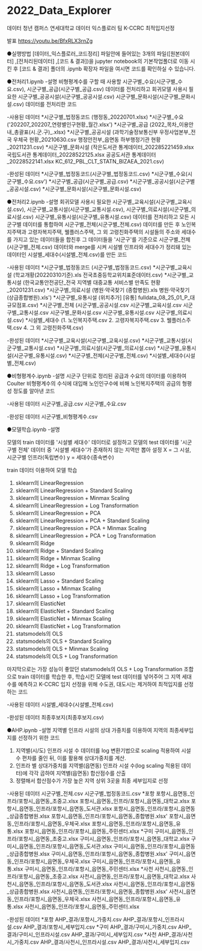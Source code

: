 # 2022_Data_Explorer
데이터 청년 캠퍼스 연세대학교 데이터 익스플로러 팀 K-CCRC 최적입지선정

발표 
https://youtu.be/BfxRLX3rnZg

●실행방법
[데이터_익스플로러_코드정리] 파일안에 들어있는 3개의 파일([원본데이터] ,[전처리된데이터] ,[코드 & 결과])을
jupyter notebook의 기본작업폴더로 이동 시킨 후 [코드 & 결과] 폴더의 .ipynb 확장자 파일을 
여시면 코드를 확인하실 수 있습니다.

●전처리1.ipynb
-설명
비형평계수를 구할 때 사용할 시군구별_수요(시군구별_수요.csv),
시군구별_공급(시군구별_공급.csv) 데이터를 전처리하고
회귀모델 사용시 필요한 시군구별_공공시설(시군구별_공공시설.csv)
시군구별_문화시설(시군구별_문화시설.csv) 데이터를 전처리한 코드 

-사용된 데이터
*시군구별_법정동코드
(행정동_20220701.xlsx)
*시군구별_수요
('202207_202207_연령별인구현황_월간.xlsx')
*시군구별_공급
(2022_목차_이용안내_총괄표(시.군.구)_.xlsx)
*시군구별_공공시설
(과학기술정보통신부 우정사업본부_전국 우체국 현황_20210630.csv
행정안전부_읍면동 하부행정기관 현황_20211231.csv)
*시군구별_문화시설
(작은도서관 통계데이터_202285221459.xlsx
국립도서관 통계데이터_20228522125.xlsx
공공도서관 통계데이터_20228522141.xlsx
KC_612_PBL_CLT_STATN_BIZAEA_2021.csv)

-완성된 데이터
*시군구별_법정동코드(시군구별_법정동코드.csv)
*시군구별_수요(시군구별_수요.csv')
*시군구별_공급(시군구별_공급.csv)
*시군구별_공공시설(시군구별_공공시설.csv)
*시군구별_문화시설(시군구별_문화시설.csv)

●전처리2.ipynb
-설명
회귀모델 사용시 필요한 시군구별_교육시설(시군구별_교육시설.csv),
시군구별_교통시설(시군구별_교통시설.csv), 시군구별_의료시설(시군구별_의료시설.csv)
시군구별_유통시설(시군구별_유통시설.csv) 데이터를 전처리하고 모든 시군구별 데이터를 통합하여 
시군구별_전체(시군구별_전체.csv) 데이터를 만든 후
노인복지주택과 고령자복지주택, 웰플러스주택, 그 외 고령친화주택의 시설들의 주소와 세대수를 가지고
있는 데이터들을 합친후 그 데이터들을 '시군구'를 기준으로 시군구별_전체(시군구별_전체.csv) 데이터와 
merge를 시켜 시설별 인프라와 세대수가 정리돼 있는 데이터인 시설별_세대수(시설별_전체.csv)를 만든 코드

-사용된 데이터
*시군구별_법정동코드
(시군구별_법정동코드.csv)
*시군구별_교육시설
(학교개황(20220310기준).xls
전국초중등학교위치표준데이터.csv)
*시군구별_교통시설
(한국교통안전공단_전국 지역별 대중교통 서비스별 만족도 현황_20201231.csv)
*시군구별_의료시설
(병원·약국찾기 (종합병원).xls
병원·약국찾기 (상급종합병원).xls')
*시군구별_유통시설
(위치추가] [유통] fulldata_08_25_01_P_대규모점포.csv)
*시군구별_전체
(시군구별_공공시설.csv
시군구별_교육시설.csv
시군구별_교통시설.csv
시군구별_문화시설.csv
시군구별_유통시설.csv
시군구별_의료시설.csv)
*시설별_세대수
(1. 노인복지주택.csv
2. 고령자복지주택.csv
3. 웰플러스주택.csv
4. 그 외 고령친화주택.csv)

-완성된 데이터
*시군구별_교육시설(시군구별_교육시설.csv)
*시군구별_교통시설(시군구별_교통시설.csv)
*시군구별_의료시설(시군구별_의료시설.csv)
*시군구별_유통시설(시군구별_유통시설.csv)
*시군구별_전체(시군구별_전체.csv)
*시설별_세대수(시설별_전체.csv)

●비형평계수.ipynb
-설명
시군구 단위로 정리된 공급과 수요의 데이터를 이용하여 Coulter 비형평계수의 수식에 대입해
노인인구수에 비해 노인복지주택의 공급의 형평성 정도를 알아낸 코드

-사용된 데이터
시군구별_공급.csv
시군구별_수요.csv

-완성된 데이터
시군구별_비형평계수.csv

●모델학습.ipynb
-설명

모델의 train 데이터를 '시설별 세대수' 데이터로 설정하고
모델의 test 데이터를 '시군구별 전체' 데이터 중 '시설별 세대수'가 존재하지 않는 지역만 뽑아 설정
X = 그 시설, 시군구별 인프라(독립변수)
y = 세대수(종속변수)

train 데이터 이용하여 모델 학습
1) sklearn의 LinearRegression
2) sklearn의 LinearRegression + Standard Scaling
3) sklearn의 LinearRegression + Minmax Scaling
4) sklearn의 LinearRegression + Log Transformation
5) sklearn의 LinearRegression + PCA
6) sklearn의 LinearRegression + PCA + Standard Scaling
7) sklearn의 LinearRegression + PCA + Minmax Scaling
8) sklearn의 LinearRegression + PCA + Log Transformation
9) sklearn의 Ridge
10) sklearn의 Ridge + Standard Scaling
11) sklearn의 Ridge + Minmax Scaling
12) sklearn의 Ridge + Log Transformation
13) sklearn의 Lasso
14) sklearn의 Lasso + Standard Scaling
15) sklearn의 Lasso + Minmax Scaling
16) sklearn의 Lasso + Log Transformation
17) sklearn의 ElasticNet
18) sklearn의 ElasticNet + Standard Scaling
19) sklearn의 ElasticNet + Minmax Scaling
20) sklearn의 ElasticNet + Log Transformation
21) statsmodels의 OLS
22) statsmodels의 OLS + Standard Scaling
23) statsmodels의 OLS + Minmax Scaling
24) statsmodels의 OLS + Log Transformation

마지막으로는 가장 성능이 좋았던 statsmodels의 OLS + Log Transformation 조합으로
train 데이터를 학습한 후, 학습시킨 모델에 test 데이터를 넣어주어 그 지역 세대 수를 예측하고
K-CCRC 입지 선정을 위해 수도권, 대도시는 제거하여 최적입지를 선정하는 코드

-사용된 데이터
시설별_세대수(시설별_전체.csv)

-완성된 데이터
최종후보지(최종후보지.csv)

●AHP.ipynb
-설명
지역별 인프라 시설의 상대 가중치를 이용하여 지역의 최종세부입지를 선정하기 위한 코드

1. 지역별(시/도) 인프라 시설 수 데이터를 log 변환기법으로 scaling 적용하여 시설 수 편차를 줄인 뒤, 이를 활용해 상대가중치를 계산.
2.  인프라 별 상대가중치를 지역별(읍면동) 인프라 시설 수(log scaling 적용된 데이터)에 각각 곱하여 지역별(읍면동) 합산점수를 산출
3. 정렬해서 합산점수가 가장 높은 지역 상위 3곳을 최종 세부입지로 선정

-사용된 데이터
시군구별_전체.csv
시군구별_법정동코드.csv
*포항
포항시_읍면동_인프라/포항시_읍면동_초중고.xlsx
포항시_읍면동_인프라/포항시_읍면동_대학교.xlsx
포항시_읍면동_인프라/포항시_읍면동_도서관.xlsx
포항시_읍면동_인프라/포항시_읍면동_상급종합병원.xlsx
포항시_읍면동_인프라/포항시_읍면동_종합병원.xlsx'
포항시_읍면동_인프라/포항시_읍면동_우체국.xlsx
포항시_읍면동_인프라/포항시_읍면동_유통.xlsx
포항시_읍면동_인프라/포항시_읍면동_주민센터.xlsx
*구미
구미시_읍면동_인프라/포항시_읍면동_초중고.xlsx
구미시_읍면동_인프라/포항시_읍면동_대학교.xlsx
구미시_읍면동_인프라/포항시_읍면동_도서관.xlsx
구미시_읍면동_인프라/포항시_읍면동_상급종합병원.xlsx
구미시_읍면동_인프라/포항시_읍면동_종합병원.xlsx'
구미시_읍면동_인프라/포항시_읍면동_우체국.xlsx
구미시_읍면동_인프라/포항시_읍면동_유통.xlsx
구미시_읍면동_인프라/포항시_읍면동_주민센터.xlsx
*사천
사천시_읍면동_인프라/포항시_읍면동_초중고.xlsx
사천시_읍면동_인프라/포항시_읍면동_대학교.xlsx
사천시_읍면동_인프라/포항시_읍면동_도서관.xlsx
사천시_읍면동_인프라/포항시_읍면동_상급종합병원.xlsx
사천시_읍면동_인프라/포항시_읍면동_종합병원.xlsx'
사천시_읍면동_인프라/포항시_읍면동_우체국.xlsx
사천시_읍면동_인프라/포항시_읍면동_유통.xlsx
사천시_읍면동_인프라/포항시_읍면동_주민센터.xlsx

-완성된 데이터
*포항
AHP_결과/포항시_가중치.csv
AHP_결과/포항시_인프라시설.csv
AHP_결과/포항시_세부입지.csv
*구미
AHP_결과/구미시_가중치.csv
AHP_결과/구미시_인프라시설.csv
AHP_결과/구미시_세부입지.csv
*사천
AHP_결과/사천시_가중치.csv
AHP_결과/사천시_인프라시설.csv
AHP_결과/사천시_세부입지.csv
